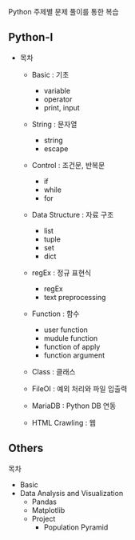 Python 주제별 문제 풀이를 통한 복습

## Python-I

* 목차 
  * Basic : 기초
    * variable 
    * operator 
    * print, input 
    
  * String : 문자열
    * string 
    * escape
    
  * Control : 조건문, 반복문
    * if
    * while 
    * for
    
  * Data Structure : 자료 구조
    * list 
    * tuple 
    * set
    * dict
    
  * regEx : 정규 표현식
    * regEx
    * text preprocessing
  
  * Function : 함수
    * user function
    * mudule function 
    * function of apply
    * function argument 
    
  * Class : 클래스 
  * FileOI : 예외 처리와 파일 입출력 
  * MariaDB : Python DB 연동
  * HTML Crawling : 웹

## Others

목차 
* Basic
* Data Analysis and Visualization
  * Pandas
  * Matplotlib
  * Project
    * Population Pyramid
